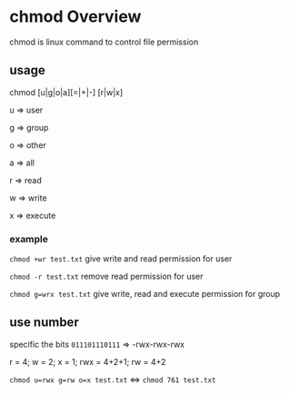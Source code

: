 # chmod Overview


chmod is linux command to control file permission

## usage

chmod [u|g|o|a][=|+|-] [r|w|x] <fileName>

u => user

g => group

o => other

a => all

r => read

w => write

x => execute

### example

`chmod +wr test.txt` give write and read permission for user

`chmod -r test.txt` remove read permission for user

`chmod g=wrx test.txt` give write, read and execute permission for group

## use number

specific the bits `011101110111` => -rwx-rwx-rwx

r = 4; w = 2; x = 1; rwx = 4+2+1; rw = 4+2

`chmod u=rwx g=rw o=x test.txt` <=> `chmod 761 test.txt`

